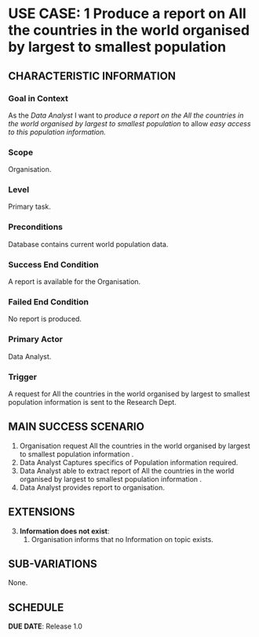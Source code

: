 # USE CASE: 1 Produce a report on All the countries in the world organised by largest to smallest population

## CHARACTERISTIC INFORMATION

### Goal in Context

As the *Data Analyst* I want to *produce a report on the All the countries in the world organised by largest to smallest population* to allow *easy access to this population information.*

### Scope

Organisation.

### Level

Primary task.

### Preconditions

Database contains current world population data.

### Success End Condition

A report is available for the Organisation.

### Failed End Condition

No report is produced.

### Primary Actor

Data Analyst.

### Trigger

A request for All the countries in the world organised by largest to smallest population information is sent to the Research Dept.

## MAIN SUCCESS SCENARIO

1. Organisation request All the countries in the world organised by largest to smallest population information .
2. Data Analyst Captures specifics of Population information required.
3. Data Analyst able to extract report of All the countries in the world organised by largest to smallest population information .
4. Data Analyst provides report to organisation.


## EXTENSIONS

3. **Information does not exist**:
   1. Organisation informs that no Information on topic exists.

## SUB-VARIATIONS

None.

## SCHEDULE

**DUE DATE**: Release 1.0

